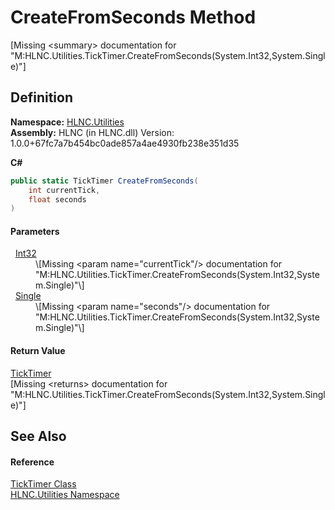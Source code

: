 # CreateFromSeconds Method


\[Missing &lt;summary&gt; documentation for "M:HLNC.Utilities.TickTimer.CreateFromSeconds(System.Int32,System.Single)"\]



## Definition
**Namespace:** <a href="N_HLNC_Utilities">HLNC.Utilities</a>  
**Assembly:** HLNC (in HLNC.dll) Version: 1.0.0+67fc7a7b454bc0ade857a4ae4930fb238e351d35

**C#**
``` C#
public static TickTimer CreateFromSeconds(
	int currentTick,
	float seconds
)
```



#### Parameters
<dl><dt>  <a href="https://learn.microsoft.com/dotnet/api/system.int32" target="_blank" rel="noopener noreferrer">Int32</a></dt><dd>\[Missing &lt;param name="currentTick"/&gt; documentation for "M:HLNC.Utilities.TickTimer.CreateFromSeconds(System.Int32,System.Single)"\]</dd><dt>  <a href="https://learn.microsoft.com/dotnet/api/system.single" target="_blank" rel="noopener noreferrer">Single</a></dt><dd>\[Missing &lt;param name="seconds"/&gt; documentation for "M:HLNC.Utilities.TickTimer.CreateFromSeconds(System.Int32,System.Single)"\]</dd></dl>

#### Return Value
<a href="T_HLNC_Utilities_TickTimer">TickTimer</a>  
\[Missing &lt;returns&gt; documentation for "M:HLNC.Utilities.TickTimer.CreateFromSeconds(System.Int32,System.Single)"\]

## See Also


#### Reference
<a href="T_HLNC_Utilities_TickTimer">TickTimer Class</a>  
<a href="N_HLNC_Utilities">HLNC.Utilities Namespace</a>  
